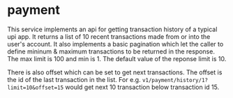 # payment
This service implements an api for getting transaction history of a typical upi app. It returns a list of 10 recent transactions made from or into the user's account. It also implements a basic pagination which let the caller to define mininum & maximum transactions to be returned in the response. The max limit is 100 and min is 1. The default value of the reponse limit is 10. 

There is also offset which can be set to get next transactions. The offset is the id of the last transaction in the list.
For e.g. ``v1/payment/history/1?limit=10&offset=15`` would get next 10 transaction below transaction id 15.




